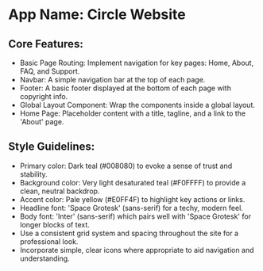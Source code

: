 # **App Name**: Circle Website

## Core Features:

- Basic Page Routing: Implement navigation for key pages: Home, About, FAQ, and Support.
- Navbar: A simple navigation bar at the top of each page.
- Footer: A basic footer displayed at the bottom of each page with copyright info.
- Global Layout Component: Wrap the components inside a global layout.
- Home Page: Placeholder content with a title, tagline, and a link to the 'About' page.

## Style Guidelines:

- Primary color: Dark teal (#008080) to evoke a sense of trust and stability.
- Background color: Very light desaturated teal (#F0FFFF) to provide a clean, neutral backdrop.
- Accent color: Pale yellow (#E0FF4F) to highlight key actions or links.
- Headline font: 'Space Grotesk' (sans-serif) for a techy, modern feel.
- Body font: 'Inter' (sans-serif) which pairs well with 'Space Grotesk' for longer blocks of text.
- Use a consistent grid system and spacing throughout the site for a professional look.
- Incorporate simple, clear icons where appropriate to aid navigation and understanding.